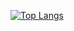 [![Top Langs](https://github-readme-stats.vercel.app/api/top-langs/?username=zabrakk&layout=compact&exclude_repo=MultiProcess&bg_color=00000000)](https://github.com/anuraghazra/github-readme-stats)

<!--
**Zabrakk/Zabrakk** is a ✨ _special_ ✨ repository because its `README.md` (this file) appears on your GitHub profile.

Here are some ideas to get you started:

- 🔭 I’m currently working on ...
- 🌱 I’m currently learning ...
- 👯 I’m looking to collaborate on ...
- 🤔 I’m looking for help with ...
- 💬 Ask me about ...
- 📫 How to reach me: ...
- 😄 Pronouns: ...
- ⚡ Fun fact: ...
-->
